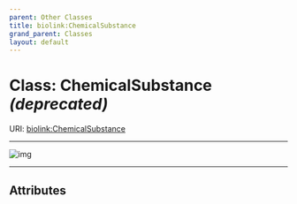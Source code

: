 ```yaml
---
parent: Other Classes
title: biolink:ChemicalSubstance
grand_parent: Classes
layout: default
---
```


# Class: ChemicalSubstance _(deprecated)_




URI: [biolink:ChemicalSubstance](https://w3id.org/biolink/vocab/ChemicalSubstance)


---

![img](https://yuml.me/diagram/nofunky;dir:TB/class/[ChemicalSubstance])

---


## Attributes

